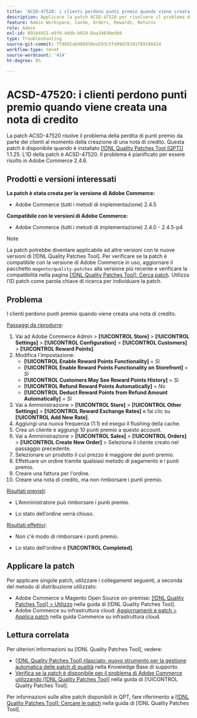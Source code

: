 ```yaml
---
title: 'ACSD-47520: i clienti perdono punti premio quando viene creata una nota di credito'
description: Applicare la patch ACSD-47520 per risolvere il problema di Adobe Commerce, in cui i clienti perdono punti premio durante la creazione di una nota di credito.
feature: Admin Workspace, Cache, Orders, Rewards, Returns
role: Admin
exl-id: 09104451-e9f0-4ddb-b019-8aa34630edb9
type: Troubleshooting
source-git-commit: 7fdb02a6d89d50ea593c5fd99d78101f89198424
workflow-type: tm+mt
source-wordcount: '414'
ht-degree: 0%

---
```


# ACSD-47520: i clienti perdono punti premio quando viene creata una nota di credito

La patch ACSD-47520 risolve il problema della perdita di punti premio da parte dei clienti al momento della creazione di una nota di credito. Questa patch è disponibile quando è installato [[!DNL Quality Patches Tool (QPT)]](https://experienceleague.adobe.com/en/docs/commerce-operations/tools/quality-patches-tool/quality-patches-tool-to-self-serve-quality-patches) 1.1.25. L’ID della patch è ACSD-47520. Il problema è pianificato per essere risolto in Adobe Commerce 2.4.6.

## Prodotti e versioni interessati

**La patch è stata creata per la versione di Adobe Commerce:**
* Adobe Commerce (tutti i metodi di implementazione) 2.4.5

**Compatibile con le versioni di Adobe Commerce:**
* Adobe Commerce (tutti i metodi di implementazione) 2.4.0 - 2.4.5-p4

>[!NOTE]
>
>La patch potrebbe diventare applicabile ad altre versioni con le nuove versioni di [!DNL Quality Patches Tool]. Per verificare se la patch è compatibile con la versione di Adobe Commerce in uso, aggiornare il pacchetto `magento/quality-patches` alla versione più recente e verificare la compatibilità nella pagina [[!DNL Quality Patches Tool]: Cerca patch](https://experienceleague.adobe.com/tools/commerce-quality-patches/index.html). Utilizza l’ID patch come parola chiave di ricerca per individuare la patch.

## Problema

I clienti perdono punti premio quando viene creata una nota di credito.

<u>Passaggi da riprodurre</u>:

1. Vai ad Adobe Commerce Admin > **[!UICONTROL Store]** > **[!UICONTROL Settings]** > **[!UICONTROL Configuration]** > **[!UICONTROL Customers]** > **[!UICONTROL Reward Points]**.
1. Modifica l&#39;impostazione:
   * **[!UICONTROL Enable Reward Points Functionality]** = _Sì_
   * **[!UICONTROL Enable Reward Points Functionality on Storefront]** = _Sì_
   * **[!UICONTROL Customers May See Reward Points History]** = _Sì_
   * **[!UICONTROL Refund Reward Points Automatically]** = _No_
   * **[!UICONTROL Deduct Reward Points from Refund Amount Automatically]** = _Sì_
1. Vai a Amministrazione > **[!UICONTROL Store]** > **[!UICONTROL Other Settings]** > **[!UICONTROL Reward Exchange Rates]** e fai clic su **[!UICONTROL Add New Rate]**.
1. Aggiungi una nuova frequenza (1:1) ed esegui il flushing della cache.
1. Crea un cliente e aggiungi 10 punti premio a questo account.
1. Vai a Amministrazione > **[!UICONTROL Sales]** > **[!UICONTROL Orders]** > **[!UICONTROL Create New Order]** > Seleziona il cliente creato nel passaggio precedente.
1. Selezionare un prodotto il cui prezzo è maggiore dei punti premio.
1. Effettuare un ordine tramite qualsiasi metodo di pagamento e i punti premio.
1. Creare una fattura per l&#39;ordine.
1. Creare una nota di credito, ma non rimborsare i punti premio.

<u>Risultati previsti</u>:

* L’Amministratore può rimborsare i punti premio.

* Lo stato dell’ordine verrà chiuso.

<u>Risultati effettivi</u>:

* Non c&#39;è modo di rimborsare i punti premio.

* Lo stato dell&#39;ordine è **[!UICONTROL Completed]**.

## Applicare la patch

Per applicare singole patch, utilizzare i collegamenti seguenti, a seconda del metodo di distribuzione utilizzato:

* Adobe Commerce o Magento Open Source on-premise: [[!DNL Quality Patches Tool] > Utilizzo](/help/tools/quality-patches-tool/usage.md) nella guida di [!DNL Quality Patches Tool].
* Adobe Commerce su infrastruttura cloud: [Aggiornamenti e patch > Applica patch](https://experienceleague.adobe.com/docs/commerce-cloud-service/user-guide/develop/upgrade/apply-patches.html) nella guida Commerce su infrastruttura cloud.

## Lettura correlata

Per ulteriori informazioni su [!DNL Quality Patches Tool], vedere:

* [[!DNL Quality Patches Tool] rilasciato: nuovo strumento per la gestione automatica delle patch di qualità](https://experienceleague.adobe.com/en/docs/commerce-operations/tools/quality-patches-tool/quality-patches-tool-to-self-serve-quality-patches) nella Knowledge Base di supporto.
* [Verifica se la patch è disponibile per il problema di Adobe Commerce utilizzando  [!DNL Quality Patches Tool]](/help/tools/quality-patches-tool/patches-available-in-qpt/check-patch-for-magento-issue-with-magento-quality-patches.md) nella guida di [!UICONTROL Quality Patches Tool].


Per informazioni sulle altre patch disponibili in QPT, fare riferimento a [[!DNL Quality Patches Tool]: Cercare le patch](https://experienceleague.adobe.com/tools/commerce-quality-patches/index.html) nella guida di [!DNL Quality Patches Tool].

